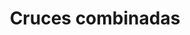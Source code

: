 ---
title: Cruces combinadas
date: 
draft: false

# descripcion
description : Cruces combinadas

materials: Plata 925

color: Plateado

dimensions: 0,9 x 1,3 cm

code: 01-03-0283

type: "Aros"

categories: []

# Images
# first image will be shown in the product page
images:
  # - image: "images/path_to_image"
  # La ubicacion de las imagenes es imagenes/Aros/Aros.Microcubic/01-03-0283-cruces-combinadas
  - image: "./images/aros/microcubic/01-03-0283-cruces-combinadas_a.jpeg"
  - image: "./images/aros/microcubic/01-03-0283-cruces-combinadas_b.jpeg"
---